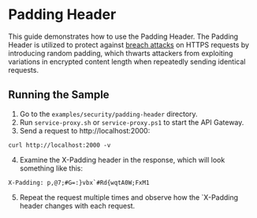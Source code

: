 # Padding Header

This guide demonstrates how to use the Padding Header.
The Padding Header is utilized to protect against [breach attacks](https://nvd.nist.gov/vuln/detail/CVE-2013-3587) on HTTPS requests by introducing random padding, which thwarts attackers from exploiting variations in encrypted content length when repeatedly sending identical requests.
## Running the Sample

1. Go to the `examples/security/padding-header` directory.
2. Run `service-proxy.sh` or `service-proxy.ps1` to start the API Gateway.
3. Send a request to http://localhost:2000:
```
curl http://localhost:2000 -v
```
4. Examine the X-Padding header in the response, which will look something like this:

```X-Padding: p,@7;#G=:}vbx`#Rd{wqtA0W;FxM1```

5. Repeat the request multiple times and observe how the `X-Padding header changes with each request. 